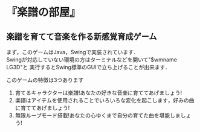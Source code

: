 # 『楽譜の部屋』
## 楽譜を育てて音楽を作る新感覚育成ゲーム

まず，このゲームはJava，Swingで実装されています．  
Swingが対応していない環境の方はターミナルなどを開いて"$wmname LG3D"と
実行するとSwing標準のGUIで立ち上げることが出来ます．  

このゲームの特徴は3つあります  
1. 育てるキャラクターは楽譜!あなたの好きな音楽に育ててあげましょう!  
2. 楽譜はアイテムを使用されることでいろいろな変化を起こします，好みの曲に育ててあげましょう!  
3. 無限ループモード搭載!あなたの心ゆくまで自分の育てた曲を堪能しましょう!  

